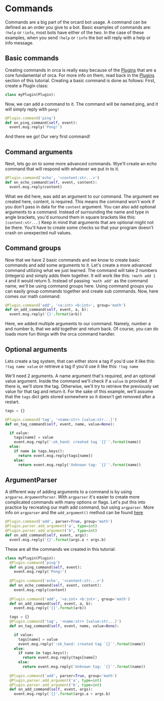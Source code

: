 # Commands

Commands are a big part of the orcard bot usage. A command can be defined as an order you give to a bot. Basic examples of commands are:
`!help` or `!info`, most bots have either of the two.
In the case of these examples, when you send `!help` or `!info` the bot will reply with a help or info message.

## Basic commands

Creating commands in orca is really easy because of the [Plugins](https://b1naryth1ef.github.io/orca/bot_tutorial/building_block_plugins.html) that are a core fundamental of orca. For more info on them, read back in the [Plugins](https://b1naryth1ef.github.io/orca/bot_tutorial/building_block_plugins.html) section of this tutorial. Creating a basic command is done as follows:
First, create a Plugin class:
```py
class myPlugin(Plugin):
```
Now, we can add a command to it. The command will be named ping, and it will simply reply with `pong!`
```py
@Plugin.command('ping')
def on_ping_command(self, event):
  event.msg.reply('Pong!')
```
And there we go! Our very first command!

## Command arguments

Next, lets go on to some more advanced commands. Wye'll create an echo command that will respond with whatever we put in to it.
```py
@Plugin.command('echo', '<content:str...>')
def on_echo_command(self, event, content):
  event.msg.reply(content)
```
What we did here, was add an argument to our command. The argument we created here, content, is required. This means the command won't work if you don't pass in data for the `content` argument.
You can also add optional arguments to a command. Instead of surrounding the name and type in angle brackets, you'd surround them in square brackets like this: `[content:str...]`
Keep in mind that arguments that are optional might not be there. You'll have to create some checks so that your program doesn't crash on unexpected null values.

## Command groups

Now that we have 2 basic commands and we know to create basic commands and add some arguments to it. Let's create a more advanced command utilizing what we just learned.
The command will take 2 numbers (integers) and simply adds them together. It will work like this: `!math add 1 4` and it would return 5. Instead of passing `'math add'` as the command name, we'll be using command groups here.
Using command groups you can easily group commands together and create sub commands. Now, here comes our math command:
```py
@Plugin.command('add', '<a:int> <b:int>', group='math')
def on_add_command(self, event, a, b):
  event.msg.reply('{}'.format(a+b))
```
Here, we added multiple arguments to our command. Namely, number a and number b, that we add together and return back. Of course, you can do loads more fun things with the orca command handler.

## Optional arguments

Lets create a tag system, that can either store a tag if you'd use it like this: `!tag name value` or retrieve a tag if you'd use it like this: `!tag name`

We'll need 2 arguments. A name argument that's required, and an optional value argument. Inside the command we'll check if a `value` is provided. If there is, we'll store the tag. Otherwise, we'll try to retrieve the previously set value for that tag and return it.
For the sake of this example, we'll assume that the `tags` dict gets stored somewhere so it doesn't get removed after a restart.
```py
tags = {}

@Plugin.command('tag', '<name:str> [value:str...]')
def on_tag_command(self, event, name, value=None):

  if value:
    tags[name] = value
    event.msg.reply(':ok_hand: created tag `{}`'.format(name))
  else:
    if name in tags.keys():
      return event.msg.reply(tags[name])
    else:
      return event.msg.reply('Unknown tag: `{}`'.format(name))
```

## ArgumentParser

A different way of adding arguments to a command is by using `argparse.ArgumentParser`. With `argparser` it's easier to create more complicated commands with many options or flags.
Let's put this into practice by recreating our math add command, but using `argparser`. More info on `argparser` and the `add_argument()` method can be found [here](https://docs.python.org/2/library/argparse.html#the-add-argument-method)
```py
@Plugin.command('add', parser=True, group='math')
@Plugin.parser.add_argument('a', type=int)
@Plugin.parser.add_argument('b', type=int)
def on_add_command(self, event, args):
  event.msg.reply('{}'.format(args.a + args.b)
```

These are all the commands we created in this tutorial:
```py
class myPlugin(Plugin):
  @Plugin.command('ping')
  def on_ping_command(self, event):
    event.msg.reply('Pong!')
    
  @Plugin.command('echo', '<content:str...>')
  def on_echo_command(self, event, content):
    event.msg.reply(content)
    
  @Plugin.command('add', '<a:int> <b:int>', group='math')
  def on_add_command(self, event, a, b):
    event.msg.reply('{}'.format(a+b))

  tags = {}
  @Plugin.command('tag', '<name:str> [value:str...]')
  def on_tag_command(self, event, name, value=None):

    if value:
      tags[name] = value
      event.msg.reply(':ok_hand: created tag `{}`'.format(name))
    else:
      if name in tags.keys():
        return event.msg.reply(tags[name])
      else:
        return event.msg.reply('Unknown tag: `{}`'.format(name))
        
  @Plugin.command('add', parser=True, group='math')
  @Plugin.parser.add_argument('a', type=int)
  @Plugin.parser.add_argument('b', type=int)
  def on_add_command(self, event, args):
    event.msg.reply('{}'.format(args.a + args.b)
```
